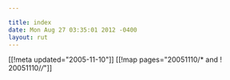 ```yaml
---

title: index
date: Mon Aug 27 03:35:01 2012 -0400
layout: rut
---
```


[[!meta updated="2005-11-10"]]
[[!map pages="20051110/* and ! 20051110/*/*"]]
